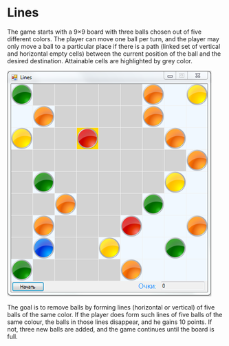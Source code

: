 # Lines

The game starts with a 9×9 board with three balls chosen out of five different colors. 
The player can move one ball per turn, and the player may only move a ball to a particular place 
if there is a path (linked set of vertical and horizontal empty cells) between the current position 
of the ball and the desired destination. Attainable cells are highlighted by grey color.

![Image alt](https://github.com/Altav1sta/Lines/raw/master/WindowsFormsApplication1/images/Screenshot.PNG)

The goal is to remove balls by forming lines (horizontal or vertical) 
of five balls of the same color. If the player does form such lines of five balls of the same colour, 
the balls in those lines disappear, and he gains 10 points. 
If not, three new balls are added, and the game continues until the board is full.
